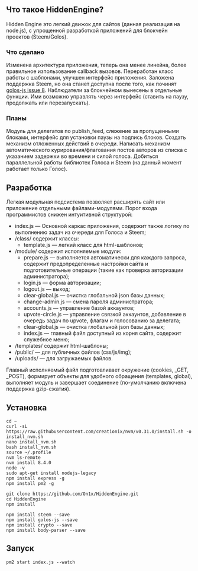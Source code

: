 ## Что такое HiddenEngine?
Hidden Engine это легкий движок для сайтов (данная реализация на node.js), с упрощенной разработкой приложений для блокчейн проектов (Steem/Golos).
### Что сделано
Изменена архитектура приложения, теперь она менее линейна, более правильное изпользование callback вызовов. Переработан класс работы с шаблонами, улучшен интерфейс приложения. Заложена поддержка Steem, но она станет доступна после того, как починят [golos-js issue 8](https://github.com/GolosChain/golos-js/issues/8). Наблюдатели за блокчейном вынесены в отдельные функции. Ими возможно управлять через интерфейс (ставить на паузу, продолжать или перезапускать).
### Планы
Модуль для делегатов по publish_feed, слежение за пропущенными блоками, интерфейс для установки паузы на подпись блоков. Создать механизм отложенных действий в очереди. Написать механизм автоматического курирования/флагования постов авторов из списка с указанием задержки во времени и силой голоса. Добиться параллельной работы библиотек Голоса и Steem (на данный момент работает только Голос).
## Разработка
Легкая модульная подсистема позволяет расширять сайт или приложение отдельными файлами-модулями. Порог входа программистов снижен интуитивной структурой:
- index.js &mdash; Основной каркас приложения, содержит также логику по выполнению задач из очереди для Голоса и Steem;
- /class/ содержит классы:
	- template.js &mdash; легкий класс для html-шаблонов;
- /module/ содержит исполняемые модули:
	- prepare.js &mdash; выполняется автоматически для каждого запроса, содержит предопределенные настройки сайта и подготовительные операции (такие как проверка авторизации администратора);
	- login.js &mdash; форма авторизации;
	- logout.js &mdash; выход;
	- clear-global.js &mdash; очистка глобальной json базы данных;
	- change-admin.js &mdash; смена пароля администратора;
	- accounts.js &mdash; управление базой аккаунтов;
	- upvote-circle.js &mdash; управление связкой аккаунтов, добавление в очередь задач по upvote, флагам и голосованию за делегата;
	- clear-global.js &mdash; очистка глобальной json базы данных;
	- index.js &mdash; главный файл доступный из корня сайта, содержит служебное меню;
- /templates/ содержит html-шаблоны;
- /public/ &mdash; для публичных файлов (css/js/img);
- /uploads/ &mdash; для загружаемых файлов.

Главный исполняемый файл подготовливает окружение (cookies, _GET, _POST), формирует объекты для удобного обращения (templates, global), выполняет модуль и завершает соединение (по-умолчанию включена поддержка gzip-сжатия).
## Установка
```
cd ~
curl -sL https://raw.githubusercontent.com/creationix/nvm/v0.31.0/install.sh -o install_nvm.sh
nano install_nvm.sh
bash install_nvm.sh
source ~/.profile
nvm ls-remote
nvm install 8.4.0
node -v
sudo apt-get install nodejs-legacy
npm install express -g
npm install pm2 -g

git clone https://github.com/On1x/HiddenEngine.git
cd HiddenEngine
npm install

npm install steem --save
npm install golos-js --save
npm install crypto --save
npm install body-parser --save
```
## Запуск
```
pm2 start index.js --watch
```